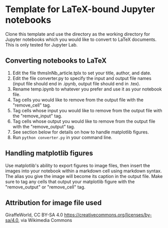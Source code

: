 # Template for LaTeX-bound Jupyter notebooks

Clone this template and use the directory as the working directory for Jupyter notebooks which you would like to convert to LaTeX documents. This is only tested for Jupyter Lab.

## Converting notebooks to LaTeX

1. Edit the file thmsInNb_article.tplx to set your title, author, and date.
2. Edit the file converter.py to specify the input and output file names (input file should end in .ipynb, output file should end in .tex).
3. Rename temp.ipynb to whatever you prefer and use it as your notebook file.
4. Tag cells you would like to remove from the output file with the "remove_cell" tag.
5. Tag cells whose input you would like to remove from the output file with the "remove_input" tag.
6. Tag cells whose output you would like to remove from the output file with the "remove_output" tag.
7. See section below for details on how to handle matplotlib figures.
8. Run ```python converter.py``` in your command line.

## Handling matplotlib figures

Use matplotlib's ability to export figures to image files, then insert the images into your notebook within a markdown cell using markdown syntax. The alias you give the image will become its caption in the output file. Make sure to tag any cells that output your matplotlib figure with the "remove_output" or "remove_cell" tag.

## Attribution for image file used

GiraffeWorld, CC BY-SA 4.0 <https://creativecommons.org/licenses/by-sa/4.0>, via Wikimedia Commons
